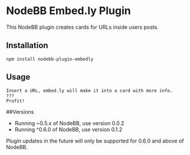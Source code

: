 # NodeBB Embed.ly Plugin

This NodeBB plugin creates cards for URLs inside users posts.

## Installation

    npm install nodebb-plugin-embedly

## Usage

    Insert a URL, embed.ly will make it into a card with more info.
    ???
    Profit!

##Versions

  - Running ~0.5.x of NodeBB, use version 0.0.2
  - Running ^0.6.0 of NodeBB, use version 0.1.2

  Plugin updates in the future will only be supported for 0.6.0 and above of NodeBB. 
